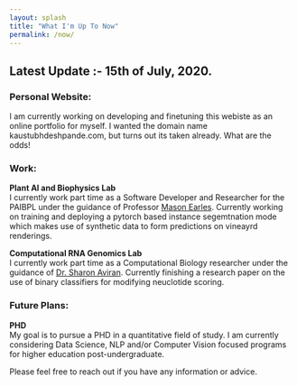 ```yaml
---
layout: splash
title: "What I'm Up To Now"
permalink: /now/
---
```

## Latest Update :- 15th of July, 2020.
### Personal Website:
I am currently working on developing and finetuning this webiste as an online portfolio for myself. I wanted the domain name kaustubhdeshpande.com, but turns out its taken already. What are the odds!
### Work:
__Plant AI and Biophysics Lab__  
I currently work part time as a Software Developer and Researcher for the PAIBPL under the guidance of Professor [Mason Earles](https://bae.ucdavis.edu/people/mason-earles). Currently working on training and deploying a pytorch based instance segemtnation mode which makes use of synthetic data to form predictions on vineayrd renderings.

__Computational RNA Genomics Lab__  
I currently work part time as a Computational Biology researcher under the guidance of [Dr. Sharon Aviran](https://bme.ucdavis.edu/people/sharon-aviran). Currently finishing a research paper on the use of binary classifiers for modifying neuclotide scoring. 

### Future Plans:  
__PHD__  
My goal is to pursue a PHD in a quantitative field of study. I am currently considering Data Science, NLP and/or Computer Vision focused programs for higher education post-undergraduate.

Please feel free to reach out if you have any information or advice.
